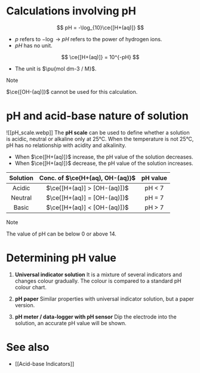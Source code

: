 # Calculations involving pH
$$
pH = -\log_{10}\ce{[H+(aq)]}
$$
- $p$ refers to $-\log$ → $pH$ refers to the power of hydrogen ions.
- $pH$ has no unit.

$$
\ce{[H+(aq)]} = 10^{-pH}
$$
- The unit is $\pu{mol dm-3 / M}$.

> [!note]
> $\ce{[OH-(aq)]}$ cannot be used for this calculation.

# pH and acid-base nature of solution
![[pH_scale.webp]]
The **pH scale** can be used to define whether a solution is acidic, neutral or alkaline only at 25°C. When the temperature is not 25°C, pH has no relationship with acidity and alkalinity.
- When $\ce{[H+(aq)]}$ increase, the pH value of the solution decreases.
- When $\ce{[H+(aq)]}$ decrease, the pH value of the solution increases.

| Solution | Conc. of $\ce{H+(aq), OH-(aq)}$ | pH value |
| :--: | :--: | :--: |
| Acidic | $\ce{[H+(aq)] > [OH-(aq)]}$ | pH < 7 |
| Neutral | $\ce{[H+(aq)] = [OH-(aq)]}$ | pH = 7 |
| Basic | $\ce{[H+(aq)] < [OH-(aq)]}$ | pH > 7 |

> [!note]
> The value of pH can be below 0 or above 14.

# Determining pH value
1. **Universal indicator solution**
   It is a mixture of several indicators and changes colour gradually. The colour is compared to a standard pH colour chart.

2. **pH paper**
   Similar properties with universal indicator solution, but a paper version.

3. **pH meter / data-logger with pH sensor**
   Dip the electrode into the solution, an accurate pH value will be shown.

# See also
- [[Acid-base Indicators]]

